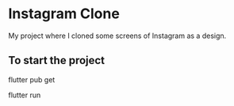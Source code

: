 # Instagram Clone

My project where I cloned some screens of Instagram as a design.

## To start the project

flutter pub get

flutter run
